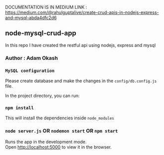 
DOCUMENTATION IS IN MEDIUM  LINK : https://medium.com/@rahulguptalive/create-crud-apis-in-nodejs-express-and-mysql-abda4dfc2d6







## node-mysql-crud-app
In this repo I have created the restful api using nodejs, express and mysql
 
### Author : Adam Okash

### `MySQL configuration`
Please create database and make the changes in the `config/db.config.js` file.

In the project directory, you can run:

### `npm install`

This will install the dependencies inside `node_modules`

### `node server.js` OR `nodemon start` OR `npm start`

Runs the app in the development mode.<br>
Open [http://localhost:5000](http://localhost:5000) to view it in the browser.
